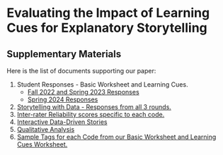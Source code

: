 # Evaluating the Impact of Learning Cues for Explanatory Storytelling
## Supplementary Materials

Here is the list of documents supporting our paper:
1. Student Responses - Basic Worksheet and Learning Cues.
   - [Fall 2022 and Spring 2023 Responses](https://github.com/vis-graphics/learning-cues/blob/main/F22-S23-responses.pdf)
   - [Spring 2024 Responses](https://github.com/vis-graphics/learning-cues/blob/main/S24-responses.pdf)
3. [Storytelling with Data - Responses from all 3 rounds.](https://github.com/vis-graphics/learning-cues/blob/main/Storytelling%20with%20Data%20%20(Responses)%20-%20Anonymized-Responses.pdf)
4. [Inter-rater Reliability scores specific to each code.](https://github.com/vis-graphics/learning-cues/blob/main/Inter_Rater_Reliability.pdf)
5. [Interactive Data-Driven Stories](https://github.com/vis-graphics/learning-cues/blob/main/Data-Driven%20Stories.pdf)
6. [Qualitative Analysis](https://github.com/vis-graphics/learning-cues/blob/main/Qual-Analysis-Survey-Spring2024.pdf)
7. [Sample Tags for each Code from our Basic Worksheet and Learning Cues Worksheet.](https://github.com/vis-graphics/learning-cues/blob/main/Sample_Tags_Per_Code.pdf)
